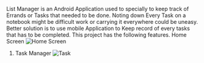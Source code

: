 List Manager is an Android Application used to specially to keep track of Errands or Tasks that needed to be done. Noting down Every Task on a notebook might be difficult work or carrying it everywhere could be uneasy. Better solution is to use mobile Application to Keep record of every tasks that has to be completed. 
This project has the following features.
Home Screen
 ![Home Screen](https://github.com/Hitha24/List_Manager/blob/master/Home.jpeg?raw=true)
1. Task Manager
 ![Task](https://github.com/Hitha24/List_Manager/blob/master/Task.jpeg?raw=true)
